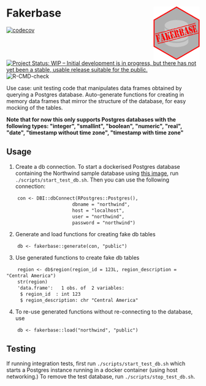 # Fakerbase <img src='man/figures/logo.png' align="right" height="138.5" />
[![codecov](https://codecov.io/gh/reside-ic/fakerbase/branch/master/graph/badge.svg?token=PSbEOyI1yi)](https://codecov.io/gh/reside-ic/fakerbase)
[![Project Status: WIP – Initial development is in progress, but there has not yet been a stable, usable release suitable for the public.](https://www.repostatus.org/badges/latest/wip.svg)](https://www.repostatus.org/#wip)
![R-CMD-check](https://github.com/reside-ic/fakerbase/actions/workflows/R-CMD-check.yml/badge.svg)

Use case: unit testing code that manipulates data frames obtained by querying a Postgres database. Auto-generate functions for 
creating in memory data frames that mirror the structure of the database, for easy mocking of the tables. 

**Note that for now this only supports Postgres databases with the following types: "integer", "smallint", "boolean", "numeric", "real", "date", "timestamp without time zone", "timestamp with time zone"**

## Usage

1. Create a db connection. To start a dockerised Postgres database containing the Northwind sample database using [this image](https://github.com/bradymholt/docker-postgresql-northwind), run `./scripts/start_test_db.sh`. 
Then you can use the following connection:

```{r}
    con <- DBI::dbConnect(RPostgres::Postgres(),
                        dbname = "northwind",
                        host = "localhost",
                        user = "northwind",
                        password = "northwind")
```

2. Generate and load functions for creating fake db tables

```{r}    
    db <- fakerbase::generate(con, "public")
```

3. Use generated functions to create fake db tables

```{r}
    region <- db$region(region_id = 123L, region_description = "Central America")
    str(region)
    'data.frame':	1 obs. of  2 variables:
     $ region_id  : int 123
     $ region_description: chr "Central America"
```

4. To re-use generated functions without re-connecting to the database, use

```{r}
    db <- fakerbase::load("northwind", "public")
```

## Testing

If running integration tests, first run `./scripts/start_test_db.sh` which starts a Postgres instance running in a
docker container (using host networking.) To remove the test database, run `./scripts/stop_test_db.sh`.
